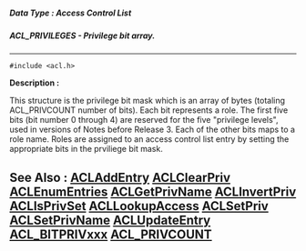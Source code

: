 ##### Data Type : Access Control List
##### ACL_PRIVILEGES - Privilege bit array.
---
```
#include <acl.h>
```
**Description :**

This structure is the privilege bit mask which is an array of bytes (totaling 
ACL_PRIVCOUNT number of bits).  Each bit represents a role.  The first five 
bits (bit number 0 through 4) are reserved for the five "privilege levels", 
used in versions of Notes before Release 3.  Each of the other bits maps to a 
role name.  Roles are assigned to an access control list entry by setting the 
appropriate bits in the prviliege bit mask.

**See Also :**
[ACLAddEntry](/domino-c-api-docs/reference/Func/ACLAddEntry)
[ACLClearPriv](/domino-c-api-docs/reference/Func/ACLClearPriv)
[ACLEnumEntries](/domino-c-api-docs/reference/Func/ACLEnumEntries)
[ACLGetPrivName](/domino-c-api-docs/reference/Func/ACLGetPrivName)
[ACLInvertPriv](/domino-c-api-docs/reference/Func/ACLInvertPriv)
[ACLIsPrivSet](/domino-c-api-docs/reference/Func/ACLIsPrivSet)
[ACLLookupAccess](/domino-c-api-docs/reference/Func/ACLLookupAccess)
[ACLSetPriv](/domino-c-api-docs/reference/Func/ACLSetPriv)
[ACLSetPrivName](/domino-c-api-docs/reference/Func/ACLSetPrivName)
[ACLUpdateEntry](/domino-c-api-docs/reference/Func/ACLUpdateEntry)
[ACL_BITPRIVxxx](/domino-c-api-docs/reference/Symb/ACL_BITPRIVxxx)
[ACL_PRIVCOUNT](/domino-c-api-docs/reference/Symb/ACL_PRIVCOUNT)
---

